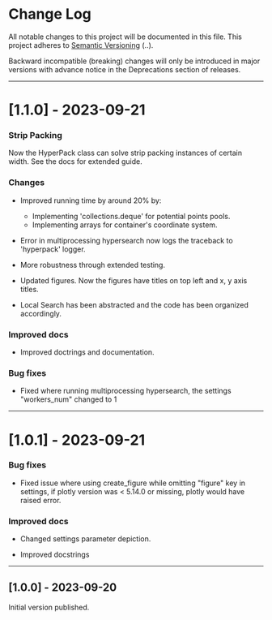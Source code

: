 # Change Log
All notable changes to this project will be documented in this file.
This project adheres to [Semantic Versioning](http://semver.org/) (<major>.<minor>.<patch>).

Backward incompatible (breaking) changes will only be introduced in major versions
with advance notice in the Deprecations section of releases.

---------------------------

# [1.1.0] - 2023-09-21


### Strip Packing

Now the HyperPack class can solve strip packing instances of certain width.
See the docs for extended guide.

### Changes

- Improved running time by around 20% by:

    - Implementing 'collections.deque' for potential points pools.
    - Implementing arrays for container's coordinate system.

- Error in multiprocessing hypersearch now logs the traceback to 'hyperpack' logger.
- More robustness through extended testing.
- Updated figures. Now the figures have titles on top left and x, y axis titles.
- Local Search has been abstracted and the code has been organized accordingly.

### Improved docs

- Improved doctrings and documentation.

### Bug fixes
- Fixed where running multiprocessing hypersearch, the settings "workers_num" changed to 1

---------------------------

# [1.0.1] - 2023-09-21

### Bug fixes

- Fixed issue where using create_figure while omitting "figure" key in settings, if plotly version was < 5.14.0 or missing, plotly would have raised error.

### Improved docs

- Changed settings parameter depiction.

- Improved docstrings

---------------------------

## [1.0.0] - 2023-09-20

Initial version published.
